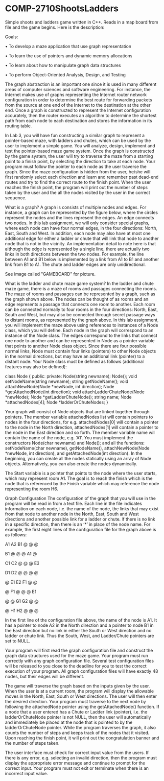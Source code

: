 COMP-2710ShootsLadders
========================

Simple shoots and ladders game written in C++. Reads in a map board from file and the game begins. Here is the description:

Goals:

• To develop a maze application that use graph representation

• To learn the use of pointers and dynamic memory allocations

• To learn about how to manipulate graph data structures

• To perform Object-Oriented Analysis, Design, and Testing

The graph abstraction is an important one since it is used in many different areas of computer sciences and software engineering. For instance, the Internet makes use of graphs representing the Internet router network configuration in order to determine the best route for forwarding packets from the source at one end of the Internet to the destination at the other end. Once a graph is constructed to represent the Internet configuration accurately, then the router executes an algorithm to determine the shortest path from each node to each destination and stores the information in its routing table.

In Lab 3, you will have fun constructing a similar graph to represent a pointer-based maze, with ladders and chutes, which can be used by the user to implement a simple game. You will analyze, design, implement and test the pointer-based maze game system. Once the graph is constructed by the game system, the user will try to traverse the maze from a starting point to a finish point, by selecting the direction to take at each node. Your program must follow the pointer to each node as the user traverse the graph. Since the maze configuration is hidden from the user, he/she will first randomly select each direction and learn and remember past dead-end routes and try to find the correct route to the finish point. When the user reaches the finish point, the program will print out the number of steps taken by the user and the all the nodes visited by the user in the correct sequence.

What is a graph?
A graph is consists of multiple nodes and edges. For instance, a graph can be represented by the figure below, where the circles represent the nodes and the lines represent the edges. An edge connects two nodes. In this lab assignment, we will only consider special graphs, where each node can have four normal edges, in the four directions: North, East, South and West. In addition, each node may also have at most one additional edge for either a ladder or chute that will link that node to another node that is not in the vicinity. An implementation detail to note here is that although the edge is represented by a single line, there are actually two links in both directions between the two nodes. For example, the line between A1 and B1 below is implemented by a link from A1 to B1 and another link from B1 to A1. The chute and ladder edges are only unidirectional.

See image called "GAMEBOARD" for picture.

What is the ladder and chute maze game system?
In the ladder and chute maze game, there is a maze of rooms and passages connecting the rooms. The maze of rooms and passages can be represented by a graph, such as the graph shown above. The nodes can be thought of as rooms and an edge represents a passage that connects one room to another. Each room can be connected normally to four rooms in the four directions: North, East, South and West, but may also be connected through secret passage ways to distant rooms, as represented by the graph above.
In this lab assignment, you will implement the maze above using references to instances of a Node class, which you will define. Each node in the graph will correspond to an instance of the Node class. The edges correspond to the links that connect one node to another and can be represented in Node as a pointer variable that points to another Node class object. Since there are four possible normal links, Node must contain four links (pointers) to other Node objects in the normal directions, but may have an additional link (pointer) to a distant node. Your Node class must be defined as follows (additional features may also be defined):

class Node {
public:
private:
Node(string newname);
Node();
void setNodeName(string newname);
string getNodeName();
void attachNewNode(Node *newNode, int direction);
Node *getAttachedNode(int direction);
void attachLadderChuteNode(Node *newNode);
Node *getLadderChuteNode();
string name;
Node *attachedNodes[4];
Node *ladderOrChuteNodes;
}

Your graph will consist of Node objects that are linked together through pointers. The member variable attachedNodes list will contain pointers to nodes in the four directions, for e.g. attachedNodes[0] will contain a pointer to the node in the North direction, attachedNodes[1] will contain a pointer to the node in the East direction and so forth. The member variable name will contain the name of the node, e.g. ‘A1’. You must implement the constructors Node(char newname) and Node(); and all the functions: setNodeName(char newname), getNodeName(), attachNewNode(Node *newNode, int direction), and getAttachedNode(int direction). In the beginning, you can create all the nodes statically using an array of Node objects. Alternatively, you can also create the nodes dynamically.

The Start variable is a pointer that points to the node where the user starts, which may represent room A1. The goal is to reach the finish which is the node that is referenced by the Finish variable which may reference the node representing the room H6.

Graph Configuration
The configuration of the graph that you will use in the program will be read in from a text file. Each line in the file indicates information on each node, i.e. the name of the node, the links that may exist from that node to another node in the North, East, South and West directions and another possible link for a ladder or chute. If there is no link in a specific direction, then there is an ‘*’ in place of the node name. For example, the first eight lines of the configuration file for the graph above is as follows:

A1 A2 B1 @ @ @

B1 @ @ @ A1 @ 

C1 C2 @ @ @ E3

D1 D2 @ @ @ @

@ E1 E2 F1 @ @

@ F1 @ @ @ E1 

@ @ G1 G2 @ @

@ H1 H2 @ @ @ 

In the first line of the configuration file above, the name of the node is A1. It has a pointer to node A2 in the North direction and a pointer to node B1 in the East direction but no link in either the South or West direction and no ladder or chute link. Thus the South, West, and Ladder/Chute pointers are set to NULL.

Your program will first read the graph configuration file and construct the graph data structures used for the maze game. Your program must run correctly with any graph configuration file. Several test configuration files will be released to you close to the deadline for you to test the correct execution of your program. All graph configuration files will have exactly 48 nodes, but their edges will be different.

The game will traverse the graph based on the inputs given by the user. When the user is at a current room, the program will display the allowable moves in the North, East, South or West directions. The user will then enter the desired direction. Your program must traverse to the next node by following the attachedNode pointer using the getAttachedNode() function. If a node that a user entered has a Chute or Ladder link (pointer), i.e. the ladderOrChuteNode pointer is not NULL, then the user will automatically and immediately be placed at the node that is pointed to by the ladderOrChuteNode pointer. While the program traverses the graph, it also counts the number of steps and keeps track of the nodes that it visited. Upon reaching the finish point, it will print out the congratulation banner and the number of steps taken.

The user interface must check for correct input value from the users. If there is any error, e.g. selecting an invalid direction, then the program must display the appropriate error message and continue to prompt for the correct input. Your program must not exit or terminate when there is an incorrect input value.

